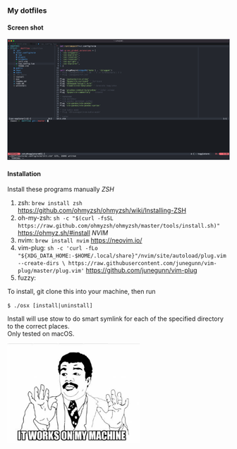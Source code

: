 ### My dotfiles


#### Screen shot

![Screenshot](public/screenshot.png)

#### Installation

Install these programs manually
*ZSH*
1. zsh: `brew install zsh` https://github.com/ohmyzsh/ohmyzsh/wiki/Installing-ZSH
2. oh-my-zsh: `sh -c "$(curl -fsSL https://raw.github.com/ohmyzsh/ohmyzsh/master/tools/install.sh)"` https://ohmyz.sh/#install
*NVIM*
1. nvim: `brew install nvim` https://neovim.io/
2. vim-plug: `sh -c 'curl -fLo "${XDG_DATA_HOME:-$HOME/.local/share}"/nvim/site/autoload/plug.vim --create-dirs \
       https://raw.githubusercontent.com/junegunn/vim-plug/master/plug.vim'` https://github.com/junegunn/vim-plug
3. fuzzy: 


To install, git clone this into your machine, then run 

`$ ./osx [install|uninstall]`

Install will use stow to do smart symlink for each of the specified directory to the correct places.  
Only tested on macOS.

<img src="public/it_works_on_my_machine2.jpeg" alt="It works on my machine meme" width="300px">

